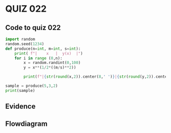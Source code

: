 # QUIZ 022

## Code to quiz 022
```.py
import random
random.seed(1234)
def produce(n=int, m=int, s=int):
    print( f"|    x   |  y(x)  |")
    for i in range (0,n):
        x = random.randint(0,100)
        y = x**(1/2*((m/s)**2))

        print(f"|{str(round(x,2)).center(8,' ')}|{str(round(y,2)).center(8,' ')}|")

sample = produce(5,3,2)
print(sample)
```
## Evidence

## Flowdiagram
